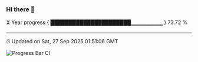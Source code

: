 ### Hi there 👋

⏳ Year progress { ██████████████████████▁▁▁▁▁▁▁▁ } 73.72 %

---

⏰ Updated on Sat, 27 Sep 2025 01:51:06 GMT

![Progress Bar CI](https://github.com/DhruviPatel157/GitHub-Actions-Demo/workflows/Progress%20Bar%20CI/badge.svg)
